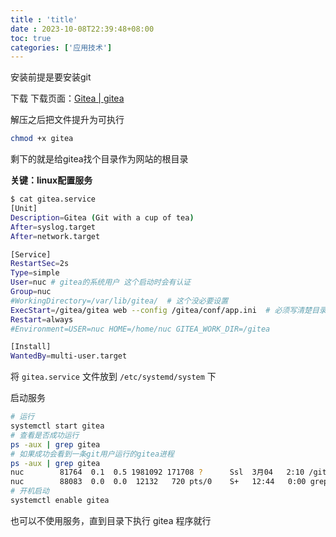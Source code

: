 ```yaml
---
title : 'title'
date : 2023-10-08T22:39:48+08:00
toc: true
categories: ['应用技术']
---
```

安装前提是要安装git&#x20;

下载 下载页面：[Gitea | gitea](https://dl.gitea.com/gitea/)

解压之后把文件提升为可执行

```bash
chmod +x gitea
```

剩下的就是给gitea找个目录作为网站的根目录

**关键：linux配置服务**

```bash
$ cat gitea.service
[Unit]
Description=Gitea (Git with a cup of tea)
After=syslog.target
After=network.target

[Service]
RestartSec=2s
Type=simple
User=nuc # gitea的系统用户 这个启动时会有认证
Group=nuc
#WorkingDirectory=/var/lib/gitea/  # 这个没必要设置
ExecStart=/gitea/gitea web --config /gitea/conf/app.ini  # 必须写清楚目录，且用户在该目录存在权限 
Restart=always
#Environment=USER=nuc HOME=/home/nuc GITEA_WORK_DIR=/gitea

[Install]
WantedBy=multi-user.target
```

将 `gitea.service` 文件放到 `/etc/systemd/system` 下

启动服务

```bash
# 运行
systemctl start gitea
# 查看是否成功运行
ps -aux | grep gitea
# 如果成功会看到一条git用户运行的gitea进程
ps -aux | grep gitea
nuc        81764  0.1  0.5 1981092 171708 ?      Ssl  3月04   2:10 /gitea/gitea web --config /gitea/conf/app.ini
nuc        88083  0.0  0.0  12132   720 pts/0    S+   12:44   0:00 grep --color=auto gitea
# 开机启动
systemctl enable gitea

```

也可以不使用服务，直到目录下执行 gitea 程序就行
